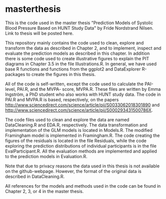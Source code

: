 # masterthesis
This is the code used in the master thesis "Prediction Models of Systolic Blood Pressure Based on HUNT Study Data" by Fride Nordstrand Nilsen. Link to thesis will be posted here.

This repository mainly contains the code used to clean, explore and transform the data as described in Chapter 2, and to implement, inspect and evaluate the prediction models as described in this chapter. In addition there is some code used to create illustrative figures to explain the PIT diagrams in Chapter 3.5 in the file Illustrations.R. In general, we have used base R functions and functions from the ggplot2 and DataExplorer R-packages to create the figures in this thesis.

All of the code is self-written, except the code used to calculate the PAI-level, PAI.R, and the MVPA- score, MVPA.R. These files are written by Emma Ingström, a PhD student who also works with HUNT study data. The code in PAI.R and MVPA.R is based, respectively, on the papers http://www.sciencedirect.com/science/article/pii/S0033062018301890 and http://www.sciencedirect.com/science/article/pii/S000293431500786X. 

The code files used to clean and explore the data are named DataCleaning.R and EDA.R, respectively. The data transformation and implementation of the GLM models is located in Models.R. The modified Framingham model is implemented in Framingham.R. The code creating the figures of the residuals is located in the file Residuals, while the code exploring the prediction distributions of individual participants is in the file EvalParticipant.R. All the evaluation methods are implemented and applied to the prediction models in Evaluation.R.

Note that due to privacy reasons the data used in this thesis is not available on the github-webpage. However, the format of the original data is described in DataCleaning.R. 

All references for the models and methods used in the code can be found in Chapter 2, 3, or 4 in the master thesis. 
